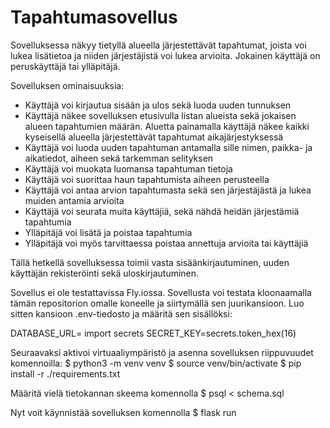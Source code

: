 # Tapahtumasovellus

Sovelluksessa näkyy tietyllä alueella järjestettävät tapahtumat, joista voi lukea lisätietoa ja niiden järjestäjistä voi lukea arvioita. Jokainen käyttäjä on peruskäyttäjä tai ylläpitäjä.

Sovelluksen ominaisuuksia:

- Käyttäjä voi kirjautua sisään ja ulos sekä luoda uuden tunnuksen
- Käyttäjä näkee sovelluksen etusivulla listan alueista sekä jokaisen alueen tapahtumien määrän. Aluetta painamalla käyttäjä näkee kaikki kyseisellä alueella järjestettävät tapahtumat aikajärjestyksessä
- Käyttäjä voi luoda uuden tapahtuman antamalla sille nimen, paikka- ja aikatiedot, aiheen sekä tarkemman selityksen
- Käyttäjä voi muokata luomansa tapahtuman tietoja
- Käyttäjä voi suorittaa haun tapahtumista aiheen perusteella
- Käyttäjä voi antaa arvion tapahtumasta sekä sen järjestäjästä ja lukea muiden antamia arvioita
- Käyttäjä voi seurata muita käyttäjiä, sekä nähdä heidän järjestämiä tapahtumia
- Ylläpitäjä voi lisätä ja poistaa tapahtumia
- Ylläpitäjä voi myös tarvittaessa poistaa annettuja arvioita tai käyttäjiä


Tällä hetkellä sovelluksessa toimii vasta sisäänkirjautuminen, uuden käyttäjän rekisteröinti sekä uloskirjautuminen.

Sovellus ei ole testattavissa Fly.iossa.
Sovellusta voi testata kloonaamalla tämän repositorion omalle koneelle ja siirtymällä sen juurikansioon. 
Luo sitten kansioon .env-tiedosto ja määritä sen sisällöksi: 

DATABASE_URL=<tietokannan-paikallinen-osoite>
import secrets
SECRET_KEY=secrets.token_hex(16)

Seuraavaksi aktivoi virtuaaliympäristö ja asenna sovelluksen riippuvuudet komennoilla:
$ python3 -m venv venv
$ source venv/bin/activate
$ pip install -r ./requirements.txt

Määritä vielä tietokannan skeema komennolla
$ psql < schema.sql

Nyt voit käynnistää sovelluksen komennolla
$ flask run


